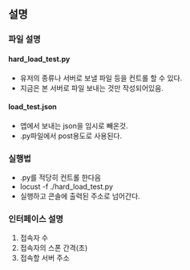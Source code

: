 ## 설명

### 파일 설명

#### hard_load_test.py

- 유저의 종류나 서버로 보낼 파일 등을 컨트롤 할 수 있다.
- 지금은 본 서버로 파일 보내는 것만 작성되어있음.

#### load_test.json

- 앱에서 보내는 json을 임시로 빼온것.
- .py파일에서 post용도로 사용된다.

### 실행법

- .py를 적당히 컨트롤 한다음
- locust -f ./hard_load_test.py
- 실행하고 콘솔에 출력된 주소로 넘어간다.

### 인터페이스 설명

1. 접속자 수
2. 접속자의 스폰 간격(초)
3. 접속할 서버 주소
